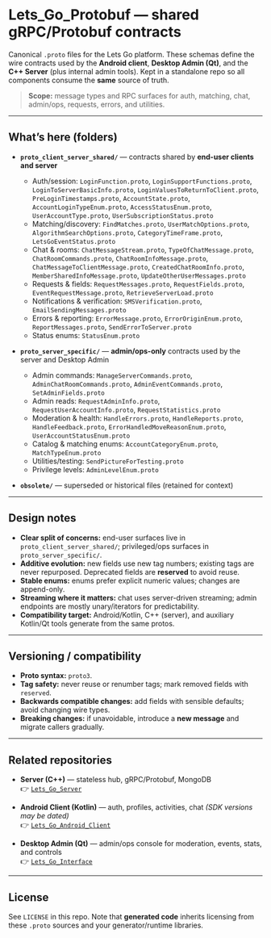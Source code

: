 # Lets_Go_Protobuf — shared gRPC/Protobuf contracts

Canonical `.proto` files for the Lets Go platform. These schemas define the wire contracts used by the **Android client**, **Desktop Admin (Qt)**, and the **C++ Server** (plus internal admin tools). Kept in a standalone repo so all components consume the **same** source of truth.

> **Scope:** message types and RPC surfaces for auth, matching, chat, admin/ops, requests, errors, and utilities.

---

## What’s here (folders)

- **`proto_client_server_shared/`** — contracts shared by **end-user clients and server**  
  - Auth/session: `LoginFunction.proto`, `LoginSupportFunctions.proto`, `LoginToServerBasicInfo.proto`, `LoginValuesToReturnToClient.proto`, `PreLoginTimestamps.proto`, `AccountState.proto`, `AccountLoginTypeEnum.proto`, `AccessStatusEnum.proto`, `UserAccountType.proto`, `UserSubscriptionStatus.proto`  
  - Matching/discovery: `FindMatches.proto`, `UserMatchOptions.proto`, `AlgorithmSearchOptions.proto`, `CategoryTimeFrame.proto`, `LetsGoEventStatus.proto`  
  - Chat & rooms: `ChatMessageStream.proto`, `TypeOfChatMessage.proto`, `ChatRoomCommands.proto`, `ChatRoomInfoMessage.proto`, `ChatMessageToClientMessage.proto`, `CreatedChatRoomInfo.proto`, `MemberSharedInfoMessage.proto`, `UpdateOtherUserMessages.proto`  
  - Requests & fields: `RequestMessages.proto`, `RequestFields.proto`, `EventRequestMessage.proto`, `RetrieveServerLoad.proto`  
  - Notifications & verification: `SMSVerification.proto`, `EmailSendingMessages.proto`  
  - Errors & reporting: `ErrorMessage.proto`, `ErrorOriginEnum.proto`, `ReportMessages.proto`, `SendErrorToServer.proto`  
  - Status enums: `StatusEnum.proto`

- **`proto_server_specific/`** — **admin/ops-only** contracts used by the server and Desktop Admin  
  - Admin commands: `ManageServerCommands.proto`, `AdminChatRoomCommands.proto`, `AdminEventCommands.proto`, `SetAdminFields.proto`  
  - Admin reads: `RequestAdminInfo.proto`, `RequestUserAccountInfo.proto`, `RequestStatistics.proto`  
  - Moderation & health: `HandleErrors.proto`, `HandleReports.proto`, `HandleFeedback.proto`, `ErrorHandledMoveReasonEnum.proto`, `UserAccountStatusEnum.proto`  
  - Catalog & matching enums: `AccountCategoryEnum.proto`, `MatchTypeEnum.proto`  
  - Utilities/testing: `SendPictureForTesting.proto`  
  - Privilege levels: `AdminLevelEnum.proto`

- **`obsolete/`** — superseded or historical files (retained for context)

---

## Design notes

- **Clear split of concerns:** end-user surfaces live in `proto_client_server_shared/`; privileged/ops surfaces in `proto_server_specific/`.  
- **Additive evolution:** new fields use new tag numbers; existing tags are never repurposed. Deprecated fields are **reserved** to avoid reuse.  
- **Stable enums:** enums prefer explicit numeric values; changes are append-only.  
- **Streaming where it matters:** chat uses server-driven streaming; admin endpoints are mostly unary/iterators for predictability.  
- **Compatibility target:** Android/Kotlin, C++ (server), and auxiliary Kotlin/Qt tools generate from the same protos.

---

## Versioning / compatibility

- **Proto syntax:** `proto3`.  
- **Tag safety:** never reuse or renumber tags; mark removed fields with `reserved`.  
- **Backwards compatible changes:** add fields with sensible defaults; avoid changing wire types.  
- **Breaking changes:** if unavoidable, introduce a **new message** and migrate callers gradually.

---

## Related repositories

- **Server (C++)** — stateless hub, gRPC/Protobuf, MongoDB  
  👉 [`Lets_Go_Server`](https://github.com/lets-go-app-pub/Lets_Go_Server)

- **Android Client (Kotlin)** — auth, profiles, activities, chat *(SDK versions may be dated)*  
  👉 [`Lets_Go_Android_Client`](https://github.com/lets-go-app-pub/Lets_Go_Android_Client)

- **Desktop Admin (Qt)** — admin/ops console for moderation, events, stats, and controls  
  👉 [`Lets_Go_Interface`](https://github.com/lets-go-app-pub/Lets_Go_Interface)

---

## License

See `LICENSE` in this repo. Note that **generated code** inherits licensing from these `.proto` sources and your generator/runtime libraries.
